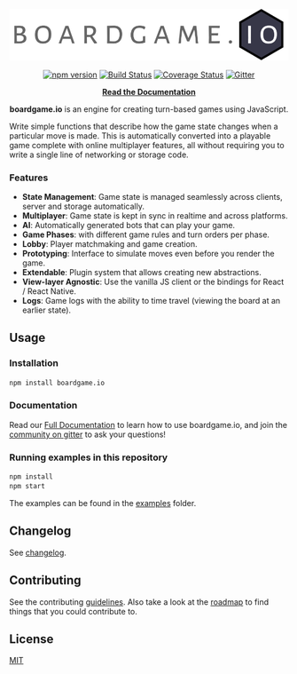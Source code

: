 <p align="center">
  <img src="https://raw.githubusercontent.com/boardgameio/boardgame.io/main/docs/logo-optimized.svg?sanitize=true" alt="boardgame.io" />
</p>

<p align="center">
<a href="https://www.npmjs.com/package/boardgame.io"><img src="https://badge.fury.io/js/boardgame.io.svg" alt="npm version" /></a>
<a href="https://github.com/boardgameio/boardgame.io/actions?query=workflow%3ATests"> <img src="https://github.com/boardgameio/boardgame.io/workflows/Tests/badge.svg" alt='Build Status'></a>
<a href='https://coveralls.io/github/boardgameio/boardgame.io?branch=main'><img src='https://coveralls.io/repos/github/boardgameio/boardgame.io/badge.svg?branch=main' alt='Coverage Status' /></a>
<a href="https://gitter.im/boardgame-io"><img src="https://badges.gitter.im/boardgame-io.svg" alt="Gitter" /></a>
</p>

<p align="center">
  <strong><a href="https://boardgame.io/documentation/#/">Read the Documentation</a></strong>
  
</p>

<p align="center">
  <strong>boardgame.io</strong> is an engine for creating turn-based games using JavaScript.
</p>

Write simple functions that describe how the game state changes
when a particular move is made. This is automatically converted
into a playable game complete with online multiplayer
features, all without requiring you to write a single line of
networking or storage code.

### Features

- **State Management**: Game state is managed seamlessly across clients, server and storage automatically.
- **Multiplayer**: Game state is kept in sync in realtime and across platforms.
- **AI**: Automatically generated bots that can play your game.
- **Game Phases**: with different game rules and turn orders per phase.
- **Lobby**: Player matchmaking and game creation.
- **Prototyping**: Interface to simulate moves even before you render the game.
- **Extendable**: Plugin system that allows creating new abstractions.
- **View-layer Agnostic**: Use the vanilla JS client or the bindings for React / React Native.
- **Logs**: Game logs with the ability to time travel (viewing the board at an earlier state).

## Usage

### Installation

```sh
npm install boardgame.io
```

### Documentation

Read our [Full Documentation](https://boardgame.io/documentation/) to learn how to
use boardgame.io, and join the [community on gitter](https://gitter.im/boardgame-io/General)
to ask your questions!

### Running examples in this repository

```sh
npm install
npm start
```

The examples can be found in the [examples](examples/) folder.

## Changelog

See [changelog](docs/documentation/CHANGELOG.md).

## Contributing

See the contributing [guidelines](CONTRIBUTING.md). Also take a look at the [roadmap](roadmap.md)
to find things that you could contribute to.

## License

[MIT](LICENSE)
